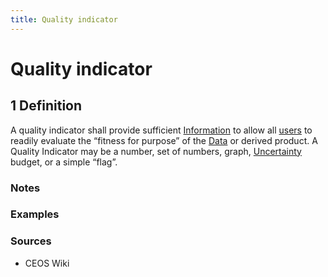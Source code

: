 ```yaml
---
title: Quality indicator
---
```


# Quality indicator

## 1 Definition

A quality indicator shall provide sufficient [Information](../information) to allow all [users](../user) to readily evaluate 
the “fitness for purpose” of the [Data](../data) or derived product. A Quality Indicator may be a number, 
set of numbers, graph, [Uncertainty](../uncertainty) budget, or a simple “flag”. 

### Notes 

### Examples 

### Sources
- CEOS Wiki 
